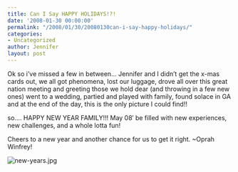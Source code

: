 ```yaml
---
title: Can I Say HAPPY HOLIDAYS!?!
date: '2008-01-30 00:00:00'
permalink: "/2008/01/30/20080130can-i-say-happy-holidays/"
categories:
- Uncategorized
author: Jennifer
layout: post
---
```


Ok so i&#8217;ve missed a few in between&#8230; Jennifer and I didn&#8217;t get the x-mas cards out, we all got phenomena, lost our luggage, drove all over this great nation meeting and greeting those we hold dear (and throwing in a few new ones) went to a wedding, partied and played with family, found solace in GA and at the end of the day, this is the only picture I could find!!

so&#8230;. HAPPY NEW YEAR FAMILY!!! May 08&#8242; be filled with new experiences, new challenges, and a whole lotta fun!

Cheers to a new year and another chance for us to get it right. ~Oprah Winfrey!

 <img id="image220" alt="new-years.jpg" src="http://static.squarespace.com/static/50db6bb3e4b015296cd43789/50dfa5b1e4b0dc6320e0b5ea/50dfa5b1e4b0dc6320e0b6b5/1201721441000/?format=original" />
